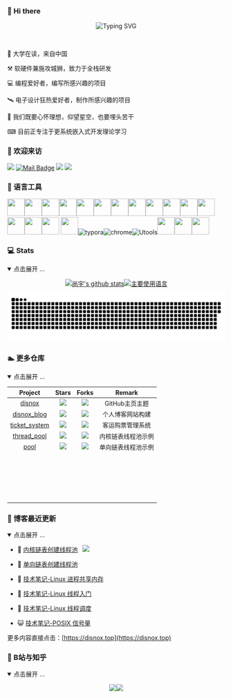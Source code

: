 ### 👋 Hi there

<div align="center">

![Typing SVG](https://readme-typing-svg.herokuapp.com?font=Handlee&center=true&vCenter=true&width=500&height=60&lines=The+traveler+often+arrives%2C+and+the+doer+often+succeeds.)




<img src="https://camo.githubusercontent.com/82291b0fe831bfc6781e07fc5090cbd0a8b912bb8b8d4fec0696c881834f81ac/68747470733a2f2f70726f626f742e6d656469612f394575424971676170492e676966"
width="800"  height="3">

</div>

🧑 大学在读，来自中国

⚒  软硬件兼施攻城狮，致力于全栈研发

💻 编程爱好者，编写所感兴趣的项目

🛰️ 电子设计狂热爱好者，制作所感兴趣的项目

🦾 我们既要心怀理想，仰望星空，也要埋头苦干

⌨  目前正专注于更系统嵌入式开发理论学习

### 🤗 欢迎来访

[![](https://visitor-badge.laobi.icu/badge?page_id=disnox.disnox)](https://visitor-badge.laobi.icu/badge?page_id=disnox.disnox)
[![Mail Badge](https://img.shields.io/badge/-disnox@163.com-c14438?style=flat&logo=Gmail&logoColor=white&link=mailto:disnox@163.com)](mailto:disnox@163.com)
[![](https://img.shields.io/github/stars/disnox?color=fefb7b&logo=Undertale)](https://github-readme-stats.vercel.app/api?username=disnox&hide_title=false&hide_border=true&show_icons=true&include_all_commits=true&line_height=20&bg_color=0,EC6C6C,FFD479,FFFC79,73FA79&theme=graywhite&locale=cn)
[![](https://img.shields.io/github/followers/disnox?color=27da6b&logo=Handshake)](https://github.com/disnox?tab=followers)


### 🧰 语言工具

<img src="https://cdn.jsdelivr.net/gh/devicons/devicon/icons/github/github-original.svg" width="40" height="40"/><img src="https://cdn.jsdelivr.net/gh/devicons/devicon/icons/c/c-original.svg" width="40" height="40"/><img src="https://cdn.jsdelivr.net/gh/devicons/devicon/icons/cplusplus/cplusplus-original.svg" width="40" height="40"/><img src="https://cdn.jsdelivr.net/gh/devicons/devicon/icons/csharp/csharp-original.svg" width="40" height="40"/><img src="https://cdn.jsdelivr.net/gh/devicons/devicon/icons/python/python-original.svg" width="40" height="40"/><img src="https://cdn.jsdelivr.net/gh/devicons/devicon/icons/linux/linux-original.svg" width="40" height="40"/><img src="https://cdn.jsdelivr.net/gh/devicons/devicon/icons/markdown/markdown-original.svg" width="40" height="40"/><img src="https://cdn.jsdelivr.net/gh/devicons/devicon/icons/vim/vim-original.svg" width="40" height="40"/><img src="https://cdn.jsdelivr.net/gh/devicons/devicon/icons/ubuntu/ubuntu-plain.svg" width="40" height="40"/><img src="https://cdn.jsdelivr.net/gh/devicons/devicon/icons/visualstudio/visualstudio-plain.svg" width="40" height="40"/><img src="https://cdn.jsdelivr.net/gh/devicons/devicon/icons/vscode/vscode-original.svg" width="40" height="40"/><img src="https://cdn.jsdelivr.net/gh/devicons/devicon/icons/arduino/arduino-original.svg" width="40" height="40"/><img src="https://cdn.jsdelivr.net/gh/devicons/devicon/icons/android/android-original.svg" width="40" height="40"/><img src="https://cdn.jsdelivr.net/gh/devicons/devicon/icons/git/git-original.svg" width="40" height="40"/><img src="https://cdn.jsdelivr.net/gh/devicons/devicon/icons/androidstudio/androidstudio-original.svg" width="40" height="40"/> <img src="https://cdn.jsdelivr.net/gh/devicons/devicon/icons/ssh/ssh-original-wordmark.svg" width="40" height="40"/><img src="https://typora.io/img/favicon-64.png" alt="typora" width="40" height="40"/><img src="https://cdn.jsdelivr.net/gh/devicons/devicon/icons/chrome/chrome-original.svg" alt="chrome" width="40" height="40"/><img src="https://u.tools/favicon.ico" alt="Utools" width="40" height="40"/><img src="https://cdn.jsdelivr.net/gh/devicons/devicon/icons/java/java-original.svg" width="40" height="40"/><img src="https://cdn.jsdelivr.net/gh/devicons/devicon/icons/opencv/opencv-original.svg" width="40" height="40"/><img src="https://cdn.jsdelivr.net/gh/devicons/devicon/icons/bash/bash-original.svg" width="40" height="40"/>

### 💻 Stats

<details open>
<summary>点击展开 ...</summary>

<div align="center">

[![尚宇's github stats](https://github-readme-stats.vercel.app/api?username=disnox&hide_title=false&hide_border=true&show_icons=true&include_all_commits=true&line_height=20&bg_color=0,EC6C6C,FFD479,FFFC79,73FA79&theme=graywhite&locale=cn)](https://github-readme-stats.vercel.app/api?username=disnox&hide_title=false&hide_border=true&show_icons=true&include_all_commits=true&line_height=20&bg_color=0,EC6C6C,FFD479,FFFC79,73FA79&theme=graywhite&locale=cn)[![主要使用语言](https://github-readme-stats.vercel.app/api/top-langs/?username=disnox&hide_title=false&hide=c&hide_border=true&layout=compact&bg_color=0,73FA79,73FDFF,D783FF&theme=graywhite&locale=cn)](https://github-readme-stats.vercel.app/api/top-langs/?username=disnox&hide_title=false&hide=c&hide_border=true&layout=compact&bg_color=0,73FA79,73FDFF,D783FF&theme=graywhite&locale=cn)

![snake](./assets/github-contribution-grid-snake.svg)

[](https://raw.githubusercontent.com/disnox/disnox/master/assets/github-contribution-grid-snake.svg)

</div>

</details>

### 🏊 更多仓库

<details open>
<summary>点击展开 ...</summary>


|                         Project                          |                            Stars                             |                            Forks                             |       Remark       |
| :------------------------------------------------------: | :----------------------------------------------------------: | :----------------------------------------------------------: | :----------------: |
|        [disnox](https://github.com/disnox/disnox)        | ![](https://img.shields.io/github/stars/disnox/disnox?color=f2f08d&logo=Undertale&logoColor=eb4630) | ![](https://img.shields.io/github/forks/disnox/disnox?color=ba86eb&logo=Handshake&logoColor=ea6aa6) |   GitHub主页主题   |
|   [disnox_blog](https://github.com/disnox/disnox_blog)   | ![](https://img.shields.io/github/stars/disnox/disnox_blog?color=f2f08d&logo=Undertale&logoColor=eb4630) | ![](https://img.shields.io/github/forks/disnox/disnox_blog?color=ba86eb&logo=Handshake&logoColor=ea6aa6) |  个人博客网站构建  |
| [ticket_system](https://github.com/disnox/ticket_system) | ![](https://img.shields.io/github/stars/disnox/ticket_system?color=f2f08d&logo=Undertale&logoColor=eb4630) | ![](https://img.shields.io/github/forks/disnox/ticket_system?color=ba86eb&logo=Handshake&logoColor=ea6aa6) |  客运购票管理系统  |
|   [thread_pool](https://github.com/disnox/thread_pool)   | ![](https://img.shields.io/github/stars/disnox/thread_pool?color=f2f08d&logo=Undertale&logoColor=eb4630) | ![](https://img.shields.io/github/forks/disnox/thread_pool?color=ba86eb&logo=Handshake&logoColor=ea6aa6) | 内核链表线程池示例 |
|          [pool](https://github.com/disnox/pool)          | ![](https://img.shields.io/github/stars/disnox/pool?color=f2f08d&logo=Undertale&logoColor=eb4630) | ![](https://img.shields.io/github/forks/disnox/pool?color=ba86eb&logo=Handshake&logoColor=ea6aa6) | 单向链表线程池示例 |
|                                                          |                                                              |                                                              |                    |
|                                                          |                                                              |                                                              |                    |
|                                                          |                                                              |                                                              |                    |
|                                                          |                                                              |                                                              |                    |
|                                                          |                                                              |                                                              |                    |
|                                                          |                                                              |                                                              |                    |
|                                                          |                                                              |                                                              |                    |
|                                                          |                                                              |                                                              |                    |
|                                                          |                                                              |                                                              |                    |
|                                                          |                                                              |                                                              |                    |
|                                                          |                                                              |                                                              |                    |
|                                                          |                                                              |                                                              |                    |
|                                                          |                                                              |                                                              |                    |
|                                                          |                                                              |                                                              |                    |
|                                                          |                                                              |                                                              |                    |
|                                                          |                                                              |                                                              |                    |
|                                                          |                                                              |                                                              |                    |
|                                                          |                                                              |                                                              |                    |
|                                                          |                                                              |                                                              |                    |
|                                                          |                                                              |                                                              |                    |
|                                                          |                                                              |                                                              |                    |
|                                                          |                                                              |                                                              |                    |

### 📝 博客最近更新

<details open>
<summary>点击展开 ...</summary>
<img align='right' src="https://tva4.sinaimg.cn/large/008k1Yt0ly1h4no500obvg30fk0bo1cn.gif" width="330" />
<!-- BLOG-POST-LIST:START -->

- 🐻 [内核链表创建线程池](https://www.disnox.top/thread_pool2) 

- 🎃 [单向链表创建线程池](https://www.disnox.top/thread_pool1) 

- 🚀 [技术笔记-Linux 进程共享内存](https://www.disnox.top/docs/shm) 

- 🌋 [技术笔记-Linux 线程入门](https://www.disnox.top/docs/thread) 

- 🌁 [技术笔记-Linux 线程调度](https://www.disnox.top/docs/thread_scheduling) 

- 😺 [技术笔记-POSIX 信号量](https://www.disnox.top/docs/posix) 
<!-- BLOG-POST-LIST:END -->

更多内容直接点击：[https://disnox.top](https://disnox.top)

</details>


### 🦚 B站与知乎

<details open>
<summary>点击展开 ...</summary>
<div align="center">

[![](https://stats.justsong.cn/api/bilibili/?id=511798206)](https://space.bilibili.com/511798206)[![](https://stats.justsong.cn/api/zhihu?username=disnox)](https://www.zhihu.com/people/disnox)
</div>



</details>

